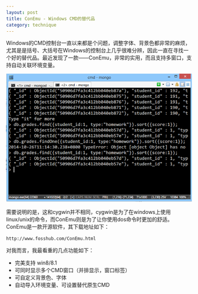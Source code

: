 ```yaml
---
layout: post
title: ConEmu - Windows CMD的替代品
category: technique
---
```


Windows的CMD控制台一直以来都是个问题，调整字体、背景色都非常的麻烦，尤其是是括号、大括号在Windows的控制台上几乎很难分辨，因此一直在寻找一个好的替代品。最近发现了一款——ConEmu，非常的实用，而且支持多窗口，支持自动关联环境变量。

<!--more-->

![ConEmu](/img/posts/141024-conemu.PNG)

需要说明的是，这和cygwin并不相同，cygwin是为了在windows上使用linux/unix的命令，而ConEmu则是为了让你使用dos命令时更加的舒适。ConEmu是一款开源软件，其下载地址如下：

	http://www.fosshub.com/ConEmu.html

对我而言，我最看重的几点功能如下：

- 完美支持 win8/8.1
- 可同时显示多个CMD窗口（并排显示，窗口标签）
- 可自定义背景色、字体
- 自动导入环境变量、可设置替代原生CMD